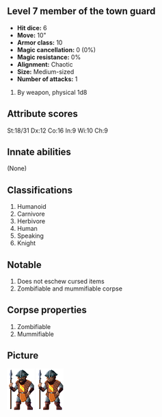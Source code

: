 ## Level 7 member of the town guard

- **Hit dice:** 6
- **Move:** 10"
- **Armor class:** 10
- **Magic cancellation:** 0 (0%)
- **Magic resistance:** 0%
- **Alignment:** Chaotic
- **Size:** Medium-sized
- **Number of attacks:** 1
1. By weapon, physical 1d8

## Attribute scores

St:18/31 Dx:12 Co:16 In:9 Wi:10 Ch:9

## Innate abilities

(None)

## Classifications

1. Humanoid
2. Carnivore
3. Herbivore
4. Human
5. Speaking
6. Knight

## Notable

1. Does not eschew cursed items
2. Zombifiable and mummifiable corpse

## Corpse properties

1. Zombifiable
2. Mummifiable

## Picture

![Watchman](https://github.com/hyvanmielenpelit/GnollHackTileSet/blob/main/Monsters/watchman/watchman.png?raw=true) ![Watchwoman](https://github.com/hyvanmielenpelit/GnollHackTileSet/blob/main/Monsters/watchman/watchman_female.png)
